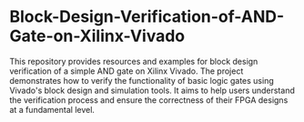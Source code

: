 # Block-Design-Verification-of-AND-Gate-on-Xilinx-Vivado
This repository provides resources and examples for block design verification of a simple AND gate on Xilinx Vivado. The project demonstrates how to verify the functionality of basic logic gates using Vivado's block design and simulation tools. It aims to help users understand the verification process and ensure the correctness of their FPGA designs at a fundamental level.
